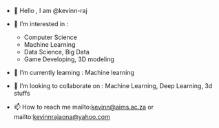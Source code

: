 - 👋 Hello , I am @kevinn-raj
- 👀 I’m interested in : 
  - Computer Science
  - Machine Learning
  - Data Science, Big Data
  - Game Developing, 3D modeling

- 🌱 I’m currently learning : Machine learning
- 💞️ I’m looking to collaborate on : Machine Learning, Deep Learning, 3d stuffs
- 📫 How to reach me mailto:kevinn@aims.ac.za or mailto:kevinnrajaona@yahoo.com

<!---
kevinn-raj/kevinn-raj is a ✨ special ✨ repository because its `README.md` (this file) appears on your GitHub profile.
You can click the Preview link to take a look at your changes.
--->
